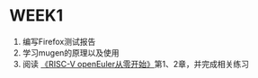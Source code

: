 # WEEK1

1. 编写Firefox测试报告
2. 学习mugen的原理以及使用
3. 阅读 [《RISC-V openEuler从零开始》](https://gitee.com/yunxiangluo/riscv-openeuler/tree/master)第1、2章，并完成相关练习
